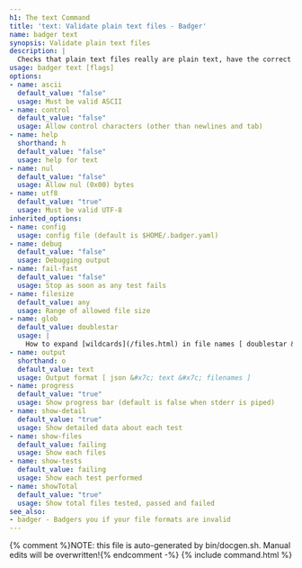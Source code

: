 ```yaml
---
h1: The text Command
title: 'text: Validate plain text files - Badger'
name: badger text
synopsis: Validate plain text files
description: |
  Checks that plain text files really are plain text, have the correct line endings and more
usage: badger text [flags]
options:
- name: ascii
  default_value: "false"
  usage: Must be valid ASCII
- name: control
  default_value: "false"
  usage: Allow control characters (other than newlines and tab)
- name: help
  shorthand: h
  default_value: "false"
  usage: help for text
- name: nul
  default_value: "false"
  usage: Allow nul (0x00) bytes
- name: utf8
  default_value: "true"
  usage: Must be valid UTF-8
inherited_options:
- name: config
  usage: config file (default is $HOME/.badger.yaml)
- name: debug
  default_value: "false"
  usage: Debugging output
- name: fail-fast
  default_value: "false"
  usage: Stop as soon as any test fails
- name: filesize
  default_value: any
  usage: Range of allowed file size
- name: glob
  default_value: doublestar
  usage: |
    How to expand [wildcards](/files.html) in file names [ doublestar &#x7c; golang &#x7c; none ]
- name: output
  shorthand: o
  default_value: text
  usage: Output format [ json &#x7c; text &#x7c; filenames ]
- name: progress
  default_value: "true"
  usage: Show progress bar (default is false when stderr is piped)
- name: show-detail
  default_value: "true"
  usage: Show detailed data about each test
- name: show-files
  default_value: failing
  usage: Show each files
- name: show-tests
  default_value: failing
  usage: Show each test performed
- name: showTotal
  default_value: "true"
  usage: Show total files tested, passed and failed
see_also:
- badger - Badgers you if your file formats are invalid
---
```

{% comment %}NOTE: this file is auto-generated by bin/docgen.sh.  Manual edits will be overwritten!{% endcomment -%}
{% include command.html %}
